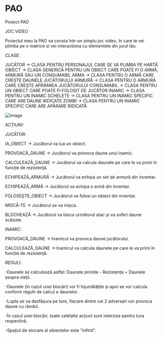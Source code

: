 # PAO
Proiect PAO

JOC VIDEO

Proiectul meu la PAO va consta într-un simplu joc video, în care te vei plimba pe o matrice si vei interacționa cu elementele din jurul tău.

*CLASE*:

JUCĂTOR     -> CLASA PENTRU PERSONAJUL CARE SE VA PLIMBA PE HARTĂ
OBIECT      -> CLASA GENERICĂ PENTRU UN OBIECT CARE POATE FI O ARMĂ, ARMURĂ SAU UN CONSUMABIL
ARMA        -> CLASA PENTRU O ARMĂ CARE CREȘTE DAUNELE JUCĂTORULUI
ARMURĂ      -> CLASA PENTRU O ARMURĂ CARE CREȘTE APĂRAREA JUCĂTORULUI
CONSUMABIL  -> CLASA PENTRU UN OBIECT CARE POATE FI FOLOSIT DE JUCĂTOR
INAMIC      -> CLASA PENTRU UN INAMIC
SCHELETE    -> CLASA PENTRU UN INAMIC SPECIFIC CARE ARE DAUNE RIDICATE
ZOMBI       -> CLASA PENTRU UN INAMIC SPECIFIC CARE ARE APĂRARE RIDICATĂ


![image](https://user-images.githubusercontent.com/93475691/230998427-b1f4a9c4-2d78-437d-ba64-8d6495fe362f.png)


*ACȚIUNI:*

JUCĂTOR:

IA_OBIECT           -> Jucătorul va lua un obiect.

PROVOACĂ_DAUNE      -> Jucătorul va provoca daune unui inamic.

CALCULEAZĂ_DAUNE    -> Jucătorul va calcula daunele pe care le va primi în funcție de rezistență.

ECHIPEAZĂ_ARMURĂ    -> Jucătorul va echipa un set de armură din inventar.

ECHIPEAZĂ_ARMĂ      -> Jucătorul va echipa o armă din inventar.

FOLOSEȘTE_OBIECT    -> Jucătorul va folosi un obiect din inventar.

MISCĂ-TE            -> Jucătorul se va mișca.

BLOCHEAZĂ           -> Jucătorul va bloca următorul atac și va suferi daune scăzute.

INAMIC:

PROVOACĂ_DAUNE      -> Inamicul va provoca daune jucătorului.

CALCULEAZĂ_DAUNE    -> Inamicul va calcula daunele pe care le va primi în funcție de rezistență.


*REGULI*:

-Daunele se calculează astfel: Daunele primite - Rezistența = Daunele asupra vieții.

-Daunele (în cazul unei blocări) vor fi înjumătățite și apoi se vor calcula conform regulii de calcul a daunelor.

-Lupta se va desfășura pe ture, fiecare dintre cei 2 adversari vor provoca daune cu rândul.

-În cazul unei blocări, toate celelalte acțiuni sunt interzise pentru tura respectivă.

-Spațiul de stocare al obiectelor este "infinit".

